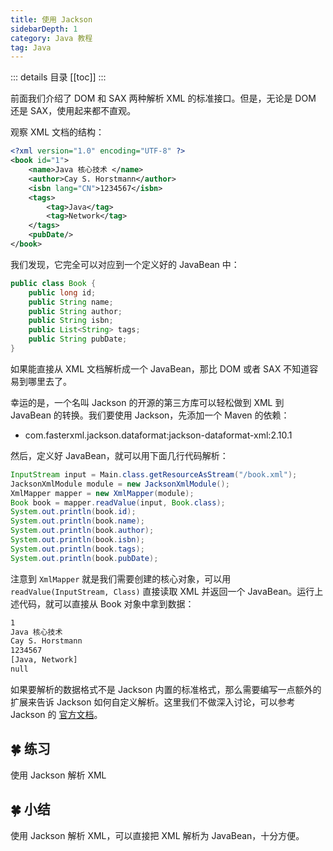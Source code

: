 ```yaml
---
title: 使用 Jackson
sidebarDepth: 1
category: Java 教程
tag: Java
---
```


::: details 目录
[[toc]]
:::

前面我们介绍了 DOM 和 SAX 两种解析 XML 的标准接口。但是，无论是 DOM 还是 SAX，使用起来都不直观。

观察 XML 文档的结构：

```xml
<?xml version="1.0" encoding="UTF-8" ?>
<book id="1">
    <name>Java 核心技术 </name>
    <author>Cay S. Horstmann</author>
    <isbn lang="CN">1234567</isbn>
    <tags>
        <tag>Java</tag>
        <tag>Network</tag>
    </tags>
    <pubDate/>
</book>
```

我们发现，它完全可以对应到一个定义好的 JavaBean 中：

```java
public class Book {
    public long id;
    public String name;
    public String author;
    public String isbn;
    public List<String> tags;
    public String pubDate;
}
```

如果能直接从 XML 文档解析成一个 JavaBean，那比 DOM 或者 SAX 不知道容易到哪里去了。

幸运的是，一个名叫 Jackson 的开源的第三方库可以轻松做到 XML 到 JavaBean 的转换。我们要使用 Jackson，先添加一个 Maven 的依赖：

- com.fasterxml.jackson.dataformat:jackson-dataformat-xml:2.10.1

然后，定义好 JavaBean，就可以用下面几行代码解析：

```java
InputStream input = Main.class.getResourceAsStream("/book.xml");
JacksonXmlModule module = new JacksonXmlModule();
XmlMapper mapper = new XmlMapper(module);
Book book = mapper.readValue(input, Book.class);
System.out.println(book.id);
System.out.println(book.name);
System.out.println(book.author);
System.out.println(book.isbn);
System.out.println(book.tags);
System.out.println(book.pubDate);
```

注意到 `XmlMapper` 就是我们需要创建的核心对象，可以用 `readValue(InputStream, Class)` 直接读取 XML 并返回一个 JavaBean。运行上述代码，就可以直接从 Book 对象中拿到数据：

```sh
1
Java 核心技术
Cay S. Horstmann
1234567
[Java, Network]
null
```

如果要解析的数据格式不是 Jackson 内置的标准格式，那么需要编写一点额外的扩展来告诉 Jackson 如何自定义解析。这里我们不做深入讨论，可以参考 Jackson 的 [官方文档](https://github.com/FasterXML/jackson)。

## 🍀 练习

使用 Jackson 解析 XML

## 🍀 小结

使用 Jackson 解析 XML，可以直接把 XML 解析为 JavaBean，十分方便。
